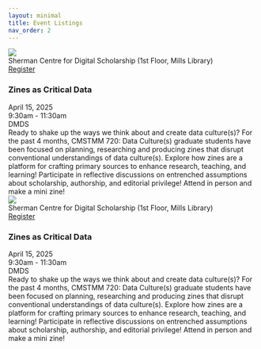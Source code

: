 ```yaml
---
layout: minimal
title: Event Listings
nav_order: 2 
---
```


<link rel="stylesheet" href="./assets/css/events.css">

<div class= "event-wrapper">

  <div class="event-date-time-cell">
    <img class="event-banner" src="https://devgj00vx92jb.cloudfront.net/data/feat_img/4102/7565/1743543001.png">
    <div class="event-location">Sherman Centre for Digital Scholarship (1st Floor, Mills Library)</div>
  </div>
  <div class="event-register-cell">
     <a href="#" class="register-button">Register</a>
  </div>
  

  <div class ="right-col">
    <h3 class="event-title">Zines as Critical Data</h3>
    <div class="event-date">April 15, 2025</div>
    <div class="event-time">9:30am - 11:30am</div>
    <span class="event-category">DMDS</span>
  </div>
  <div class="event-description">
    Ready to shake up the ways we think about and create data culture(s)? For the past 4 months, CMSTMM 720: Data Culture(s) graduate students have been focused on planning, researching and producing zines that disrupt conventional understandings of data culture(s).  
    Explore how zines are a platform for crafting primary sources to enhance research, teaching, and learning! 
    Participate in reflective discussions on entrenched assumptions about scholarship, authorship, and editorial privilege!  
    Attend in person and make a mini zine! 
</div>

</div>
<div class= "event-wrapper">

  <div class="event-date-time-cell">
    <img class="event-banner" src="https://devgj00vx92jb.cloudfront.net/data/feat_img/4102/7565/1743543001.png">
    <div class="event-location">Sherman Centre for Digital Scholarship (1st Floor, Mills Library)</div>
  </div>
  <div class="event-register-cell">
     <a href="#" class="register-button">Register</a>
  </div>
  

  <div class ="right-col">
    <h3 class="event-title">Zines as Critical Data</h3>
    <div class="event-date">April 15, 2025</div>
    <div class="event-time">9:30am - 11:30am</div>
    <span class="event-category">DMDS</span>
  </div>
  <div class="event-description">
    Ready to shake up the ways we think about and create data culture(s)? For the past 4 months, CMSTMM 720: Data Culture(s) graduate students have been focused on planning, researching and producing zines that disrupt conventional understandings of data culture(s).  
    Explore how zines are a platform for crafting primary sources to enhance research, teaching, and learning! 
    Participate in reflective discussions on entrenched assumptions about scholarship, authorship, and editorial privilege!  
    Attend in person and make a mini zine! 
</div>

</div>


